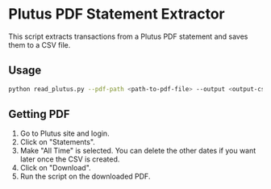 # Plutus PDF Statement Extractor

This script extracts transactions from a Plutus PDF statement and saves them to a CSV file.

## Usage

```bash
python read_plutus.py --pdf-path <path-to-pdf-file> --output <output-csv-file>
```

## Getting PDF

1. Go to Plutus site and login.
1. Click on "Statements".
1. Make "All Time" is selected. You can delete the other dates if you want later once the CSV is created.
1. Click on "Download".
1. Run the script on the downloaded PDF.
